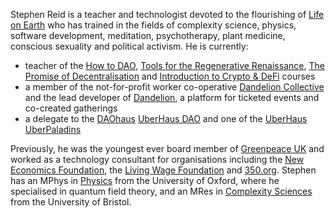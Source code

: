 Stephen Reid is a teacher and technologist devoted to the flourishing of [Life on Earth](https://www.macleans.ca/society/science/infographic-charting-the-worlds-sixth-mass-exinction/) who has trained in the fields of complexity science, physics, software development, meditation, psychotherapy, plant medicine, conscious sexuality and political activism. He is currently:

* teacher of the [How to DAO](https://docs.google.com/document/d/1jxbb3YkrjAT1TUe6W2yCFUAsXUhdVt5JYoJwmMfykoQ/edit), [Tools for the Regenerative Renaissance](https://dandelion.earth/events/5fd23eae6824a9000d43006e), [The Promise of Decentralisation](https://dandelion.earth/events/605f1caeed084e000d44e844) and [Introduction to Crypto & DeFi](https://dandelion.earth/events/6030d61305f41500177900f4) courses
* a member of the not-for-profit worker co-operative [Dandelion Collective](https://dandelion.coop) and the lead developer of [Dandelion](https://dandelion.earth), a platform for ticketed events and co-created gatherings
* a delegate to the [DAOhaus](https://daohaus.club/) [UberHaus DAO](https://medium.com/daohaus-club/uberhaus-is-alive-%EF%B8%8F-3af528dc3494) and one of the [UberHaus UberPaladins](https://app.daohaus.club/dao/0x64/0x8fbbc168a9726d89b52d85af8108b3a3641b54cc/settings)

Previously, he was the youngest ever board member of [Greenpeace UK](https://www.greenpeace.org.uk/) and worked as a technology consultant for organisations including the [New Economics Foundation](https://neweconomics.org/), the [Living Wage Foundation](https://www.livingwage.org.uk/) and [350.org](https://350.org/). Stephen has an MPhys in [Physics](https://www2.physics.ox.ac.uk/) from the University of Oxford, where he specialised in quantum field theory, and an MRes in [Complexity Sciences](http://www.bristol.ac.uk/bccs/) from the University of Bristol.
